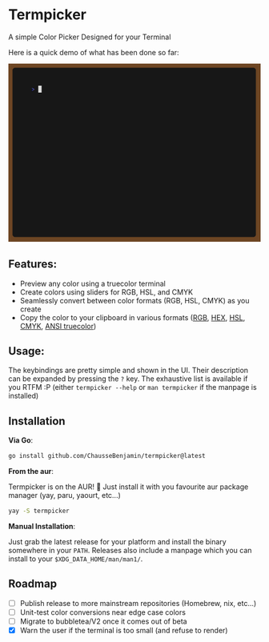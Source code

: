 # Termpicker

A simple Color Picker Designed for your Terminal

Here is a quick demo of what has been done so far:
<div align="center">
  <img src="./assets/demo.gif" width="600" alt="Termpicker Demo"><br>
</div>

## Features:

- Preview any color using a truecolor terminal
- Create colors using sliders for RGB, HSL, and CMYK
- Seamlessly convert between color formats (RGB, HSL, CMYK) as you create
- Copy the color to your clipboard in various formats ([RGB][4], [HEX][5], [HSL][6], [CMYK][7], [ANSI truecolor][8])

## Usage:

The keybindings are pretty simple and shown in the UI. Their description can
be expanded by pressing the `?` key. The exhaustive list is available if you
RTFM :P (either `termpicker --help` or `man termpicker` if the manpage is
installed)

## Installation

**Via Go**:

```sh
go install github.com/ChausseBenjamin/termpicker@latest
```

**From the aur**:

Termpicker is on the AUR! :tada: Just install it with you favourite
aur package manager (yay, paru, yaourt, etc...)

```sh
yay -S termpicker
```

**Manual Installation**:

Just grab the latest release for your platform and install the binary
somewhere in your `PATH`. Releases also include a manpage which you can
install to your `$XDG_DATA_HOME/man/man1/`.

## Roadmap

- [ ] Publish release to more mainstream repositories (Homebrew, nix, etc...)
- [ ] Unit-test color conversions near edge case colors
- [ ] Migrate to bubbletea/V2 once it comes out of beta
- [X] Warn the user if the terminal is too small (and refuse to render)

[1]: https://github.com/charmbracelet/lipgloss
[2]: https://github.com/charmbracelet/soft-serve
[3]: https://github.com/charmbracelet/bubbles#help
[4]: https://www.w3schools.com/colors/colors_rgb.asp
[5]: https://www.w3schools.com/colors/colors_hexadecimal.asp
[6]: https://www.w3schools.com/colors/colors_hsl.asp
[7]: https://www.w3schools.com/colors/colors_cmyk.asp
[8]: https://gist.github.com/fnky/458719343aabd01cfb17a3a4f7296797#rgb-colors
